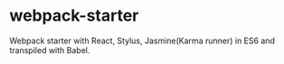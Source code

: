 # webpack-starter
Webpack starter with React, Stylus, Jasmine(Karma runner) in ES6 and transpiled with Babel.
